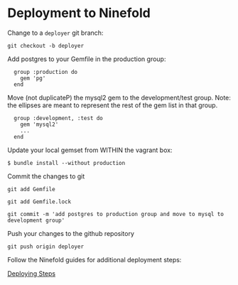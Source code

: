 # Deployment to Ninefold

Change to a `deployer` git branch:

` git checkout -b deployer `

Add postgres to your Gemfile in the production group:

```
  group :production do
    gem 'pg'
  end
```

Move (not duplicateP) the mysql2 gem to the development/test group.  Note: the ellipses are meant to represent the rest of the gem list in that group.

```
  group :development, :test do
    gem 'mysql2'
    ...
  end
```

Update your local gemset from WITHIN the vagrant box:

` $ bundle install --without production `

Commit the changes to git

` git add Gemfile `

` git add Gemfile.lock `

` git commit -m 'add postgres to production group and move to mysql to development group' `

Push your changes to the github repository

` git push origin deployer `

Follow the Ninefold guides for additional deployment steps:

[Deploying Steps](https://help.ninefold.com/entries/22057914-How-to-Deploy-an-App)